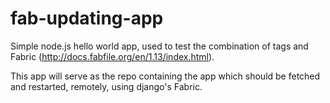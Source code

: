 # fab-updating-app
Simple node.js hello world app, used to test the combination of tags and Fabric (http://docs.fabfile.org/en/1.13/index.html). 


This app will serve as the repo containing the app which should be fetched and restarted, remotely, using django's Fabric.
